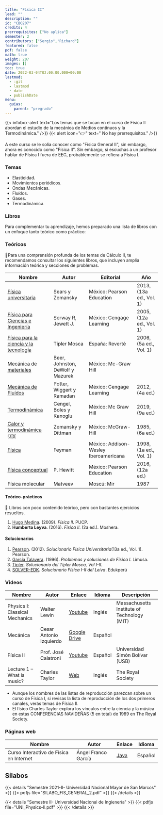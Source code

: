 ```yaml
---
title: "Física II"
lead: ""
description: ""
id: "CBO207"
credits: 4
prerrequisites: ["No aplica"]
semester: 2
contributors: ["Sergio","Richard"]
featured: false
pdf: false
math: true
weight: 207
images: []
toc: true
date: 2022-03-04T02:00:00.000+00:00
lastmod:
  - :git
  - lastmod
  - date
  - publishDate
menu:
  guias:
    parent: "pregrado"
---
```


{{< infobox-alert text="Los temas que se tocan en el curso de Física II abordan el estudio de la mecánica de Medios continuos y la Termodinámica." />}}
{{< alert icon="👉" text=" No hay prerrequisitos." />}}

A este curso se le solía conocer como "Física General II", sin embargo, ahora es conocido como "Física II". Sin embargo, si escuchas a un profesor hablar de Física I fuera de EEG, probablemente se refiera a Física I.

### Temas

* Elasticidad.
* Movimientos periódicos.
* Ondas Mecánicas.
* Fluídos.
* Gases.
* Termodinámica.

### Libros

Para complementar tu aprendizaje, hemos preparado una lista de libros con un enfoque tanto teórico como práctico:

### Teóricos

🔸Para una comprensión profunda de los temas de Cálculo II, te recomendamos consultar los siguientes libros, que incluyen amplia información teórica y secciones de problemas.

|Nombre|Autor|Editorial|Año|
|----|------|---------|----|
| [Física universitaria](https://drive.google.com/file/d/1JEhFy-xIF3U1chhclBM0dmnONwiHJY9q/view?usp=sharing) | Sears y Zemansky | México: Pearson Education | 2013, (13a ed., Vol. 1) |
| [Física para Ciencias e Ingeniería](https://drive.google.com/file/d/1iZbB5rq8CHyTgFyc9Wl0e5sk4OR2TAQt/view?usp=sharing) | Serway R, Jewett J. | México: Cengage Learning | 2005, (12a ed., Vol. 1) |
| [Física para la ciencia y la tecnología](https://drive.google.com/file/d/1dpA7W4gk1NxICrHwncSNM-4p3W-B8LAR/view?usp=share_link) | Tipler Mosca | España: Reverté | 2006, (5a ed., Vol. 1) |  
| [Mecánica de materiales](https://drive.google.com/file/d/1i0oT1P6pleMwraN_j3l9ivHvy9_CGkMs/view?usp=share_link) | Beer, Johnston, DeWolf y Mazurek | México: Mc-Graw Hill |
| [Mecánica de Fluídos](https://drive.google.com/file/d/1wTPQD1IbvA2ZrK2lK8rOpameudZGCYC2/view?usp=share_link) | Potter, Wiggert y Ramadan | México: Cengage Learning | 2012, (4a ed.) |
| [Termodinámica](https://drive.google.com/file/d/1BVzWVEUFwoMHQ6AwgLsMtr73IDyQOxfu/view?usp=share_link) | Cengel, Boles y Kanoglu | México: Mc Graw Hill | 2019, (9a ed.) |
| [Calor y termodinámica](https://drive.google.com/file/d/1cAMpnQvgJ2U1tuCWLS3w9es3fxOLby_p/view?usp=share_link) 🇺🇸 | Zemansky y Dittman | México: McGraw-Hill | 1985, (6a ed.) |
| [Física](https://drive.google.com/file/d/1JAsMYSE9hOpwaClywgMIqDymViPNma--/view?usp=share_link) | Feyman | México: Addison-Wesley Iberoamericana | 1998, (1a ed., Vol. 1) |
| [Física conceptual](https://drive.google.com/file/d/1ukRMKXK7_zGL4SvI4ESA3o1YHWbcGBqq/view?usp=sharing) | P. Hewitt | México: Pearson Education | 2016, (12a ed.) |
| Física molecular | Matveev | Moscú: Mir | 1987 |

#### Teórico-prácticos

🔸 Libros con poco contenido teórico, pero con bastantes ejercicios resueltos.

1. [Hugo Medina](https://drive.google.com/file/d/1lldoHNVH42b2bPDAu-0ex8eohfuh_shc/view?usp=share_link). (2009). *Física II*. PUCP.
2. **Humberto Leyva**. (2016). *Física II*. (2a ed.). Moshera.

#### Solucionarios

1. [Pearson](https://drive.google.com/file/d/1_UpvQgQ_yh5nkg1XeJm6ctogEoSW_i2_/view?usp=sharing). (2012). *Solucionario Fisica Universitaria*(13a ed., Vol. 1). Pearson.
2. [García Talavera](https://archive.org/details/isbn_9789681853440/mode/2up?view=theater). (1996). *Problemas y soluciones de Física I*. Limusa.
3. [Tipler](https://drive.google.com/file/d/1uCmz5xR9z-hoR0rZ2m9lQDM0WWo0RKZR/view?usp=share_link). *Solucionario del Tipler Mosca, Vol I-II*.
4. [SOLVER-EDK](https://drive.google.com/file/d/1yJsduv6yFb5iwXis-MBNB14J7FlCG9Zz/view?usp=sharing). *Solucionario Física I-II del Leiva*. Edukperú

### Videos

|Nombre|Autor|Enlace|Idioma|Descripción|
|------|-----|------|------|-----------|
|Physics I: Classical Mechanics|Walter Lewin|[Youtube](https://www.youtube.com/playlist?list=PLw3pvR_YJeRcMaubDZvkjayqDJT4Tx47A)|Inglés|Massachusetts Institute of Technology (MIT)|
|Mecánica|Cesar Antonio Izquierdo|[Google Drive](https://drive.google.com/drive/folders/18B3PYI72WK3w5yEqShKKmr8hMpv4WXYy?usp=sharing)|Español|
|Física II|Prof. José Calatroni|[Youtube](https://www.youtube.com/playlist?list=PLC11B12C9A476DA41)|Español|Universidad Simón Bolívar (USB)|
|Lecture 1 – What is music?|Charles Taylor|[Web](https://www.rigb.org/explore-science/explore/video/exploring-music-what-music-1989)|Inglés|The Royal Society|

* Aunque los nombres de las listas de reproducción parezcan sobre un curso de Física I, si revisas la lista de reproducción de los dos primeros canales, verás temas de Física II.
* El físico Charles Taylor explora los vínculos entre la ciencia y la música en estas CONFERENCIAS NAVIDEÑAS (5 en total) de 1989 en The Royal Society.

### Páginas web

|Nombre|Autor|Enlace|Idioma|
|------|-----|------|------|
|Curso Interactivo de Física en Internet|Ángel Franco García|[Java](http://www.sc.ehu.es/sbweb/fisica/)|Español|

## Sílabos

{{< details "Semestre 2021-II- Universidad Nacional Mayor de San Marcos" >}}
{{< pdfjs file="SILABO_FIS_GENERAL_2.pdf" >}}
{{< /details >}}

{{< details "Semestre II- Universidad Nacional de Ingienería" >}}
{{< pdfjs file="UNI_Physics-II.pdf" >}}
{{< /details >}}
